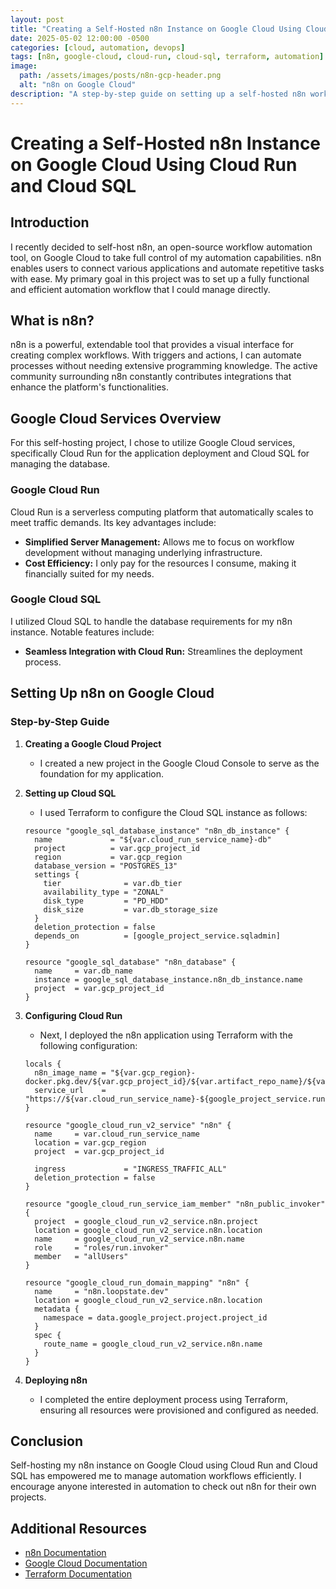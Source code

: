 ```yaml
---
layout: post
title: "Creating a Self-Hosted n8n Instance on Google Cloud Using Cloud Run and Cloud SQL"
date: 2025-05-02 12:00:00 -0500
categories: [cloud, automation, devops]
tags: [n8n, google-cloud, cloud-run, cloud-sql, terraform, automation]
image: 
  path: /assets/images/posts/n8n-gcp-header.png
  alt: "n8n on Google Cloud"
description: "A step-by-step guide on setting up a self-hosted n8n workflow automation platform using Google Cloud Run and Cloud SQL for optimal performance and control."
---
```


# Creating a Self-Hosted n8n Instance on Google Cloud Using Cloud Run and Cloud SQL

## Introduction

I recently decided to self-host n8n, an open-source workflow automation tool, on Google Cloud to take full control of my automation capabilities. n8n enables users to connect various applications and automate repetitive tasks with ease. My primary goal in this project was to set up a fully functional and efficient automation workflow that I could manage directly.

## What is n8n?

n8n is a powerful, extendable tool that provides a visual interface for creating complex workflows. With triggers and actions, I can automate processes without needing extensive programming knowledge. The active community surrounding n8n constantly contributes integrations that enhance the platform's functionalities.

## Google Cloud Services Overview

For this self-hosting project, I chose to utilize Google Cloud services, specifically Cloud Run for the application deployment and Cloud SQL for managing the database.

### Google Cloud Run

Cloud Run is a serverless computing platform that automatically scales to meet traffic demands. Its key advantages include:
- **Simplified Server Management:** Allows me to focus on workflow development without managing underlying infrastructure.
- **Cost Efficiency:** I only pay for the resources I consume, making it financially suited for my needs.

### Google Cloud SQL

I utilized Cloud SQL to handle the database requirements for my n8n instance. Notable features include:
- **Seamless Integration with Cloud Run:** Streamlines the deployment process.

## Setting Up n8n on Google Cloud

### Step-by-Step Guide

1. **Creating a Google Cloud Project**
   - I created a new project in the Google Cloud Console to serve as the foundation for my application.

2. **Setting up Cloud SQL**
   - I used Terraform to configure the Cloud SQL instance as follows:
   ```hcl
   resource "google_sql_database_instance" "n8n_db_instance" {
     name             = "${var.cloud_run_service_name}-db"
     project          = var.gcp_project_id
     region           = var.gcp_region
     database_version = "POSTGRES_13"
     settings {
       tier              = var.db_tier
       availability_type = "ZONAL"
       disk_type         = "PD_HDD"
       disk_size         = var.db_storage_size
     }
     deletion_protection = false
     depends_on          = [google_project_service.sqladmin]
   }

   resource "google_sql_database" "n8n_database" {
     name     = var.db_name
     instance = google_sql_database_instance.n8n_db_instance.name
     project  = var.gcp_project_id
   }
   ```

3. **Configuring Cloud Run**
   - Next, I deployed the n8n application using Terraform with the following configuration:
   ```hcl
   locals {
     n8n_image_name = "${var.gcp_region}-docker.pkg.dev/${var.gcp_project_id}/${var.artifact_repo_name}/${var.cloud_run_service_name}:latest"
     service_url    = "https://${var.cloud_run_service_name}-${google_project_service.run.project}.run.app"
   }

   resource "google_cloud_run_v2_service" "n8n" {
     name     = var.cloud_run_service_name
     location = var.gcp_region
     project  = var.gcp_project_id

     ingress             = "INGRESS_TRAFFIC_ALL"
     deletion_protection = false
   }

   resource "google_cloud_run_service_iam_member" "n8n_public_invoker" {
     project  = google_cloud_run_v2_service.n8n.project
     location = google_cloud_run_v2_service.n8n.location
     name     = google_cloud_run_v2_service.n8n.name
     role     = "roles/run.invoker"
     member   = "allUsers"
   }

   resource "google_cloud_run_domain_mapping" "n8n" {
     name     = "n8n.loopstate.dev"
     location = google_cloud_run_v2_service.n8n.location
     metadata {
       namespace = data.google_project.project.project_id
     }
     spec {
       route_name = google_cloud_run_v2_service.n8n.name
     }
   }
   ```

4. **Deploying n8n**
   - I completed the entire deployment process using Terraform, ensuring all resources were provisioned and configured as needed.

## Conclusion

Self-hosting my n8n instance on Google Cloud using Cloud Run and Cloud SQL has empowered me to manage automation workflows efficiently. I encourage anyone interested in automation to check out n8n for their own projects.

## Additional Resources
- [n8n Documentation](https://docs.n8n.io)
- [Google Cloud Documentation](https://cloud.google.com/docs)
- [Terraform Documentation](https://www.terraform.io/docs)
